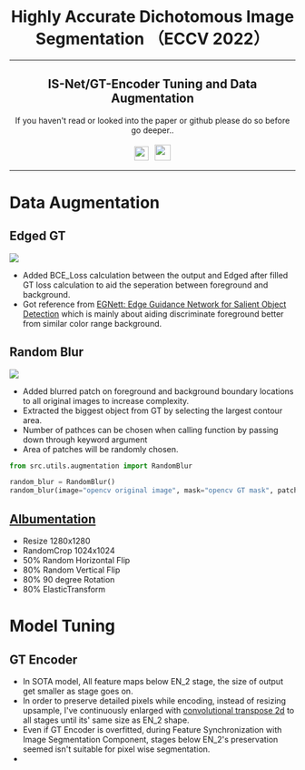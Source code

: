 <h1 align="center" href="https://arxiv.org/pdf/2203.03041.pdf">
    Highly Accurate Dichotomous Image Segmentation （ECCV 2022）
</h1>
<p align="center">
</p>
<hr>
<h2 align="center">
    IS-Net/GT-Encoder Tuning and Data Augmentation
</h2>

<div align="center">
    If you haven't read or looked into the paper or github
    please do so before go deeper..
    <br><br>
    <a href="https://arxiv.org/pdf/2203.03041.pdf" ><img width="25px" src="utils/icons/paper.gif" ></a>
    &nbsp; 
    <a href="https://github.com/xuebinqin/DIS"><img width="28px" src="utils/icons/github.gif"></a>
</div>
 
<hr>

# Data Augmentation
## Edged GT
<img src="utils/images/GT_augementation.png">

- Added BCE_Loss calculation between the output and Edged after filled GT loss calculation to aid the seperation between foreground and background.
- Got reference from [EGNett: Edge Guidance Network for Salient Object Detection](https://arxiv.org/pdf/1908.08297.pdf) which is mainly about aiding discriminate foreground better from similar color range background.

## Random Blur
<img src="utils/images/random_blur.png">

- Added blurred patch on foreground and background boundary locations to all original images to increase complexity.
- Extracted the biggest object from GT by selecting the largest contour area.
- Number of pathces can be chosen when calling function by passing down through keyword argument
- Area of patches will be randomly chosen.

```python
from src.utils.augmentation import RandomBlur

random_blur = RandomBlur()
random_blur(image="opencv original image", mask="opencv GT mask", patches=2)
```

## [Albumentation](https://albumentations.ai/) 
- Resize 1280x1280
- RandomCrop 1024x1024
- 50% Random Horizontal Flip
- 80% Random Vertical Flip
- 80% 90 degree Rotation
- 80% ElasticTransform

# Model Tuning
## GT Encoder
- In SOTA model, All feature maps below EN_2 stage, the size of output get smaller as stage goes on.
- In order to preserve detailed pixels while encoding, instead of resizing upsample, I've continuously enlarged with [convolutional transpose 2d]() to all stages until its' same size as EN_2 shape.
- Even if GT Encoder is overfitted, during Feature Synchronization with Image Segmentation Component, stages below EN_2's preservation seemed isn't suitable for pixel wise segmentation.
- 

[//]: # ()
[//]: # (- DISNET의 decoder부분에서 작아진 이미지들을 영상처리가 아닌 딥러닝으로 이미지를 키워 데이터 손실을 줄이고 GT에 가까운 side outputs들을 추출하여 loss 계산할때 큰 도움을 받는것으로 보였다.)

[//]: # (- 보다 나은 독해를 위해 용어 정리 해 두었다.)

[//]: # (- convolution_transpose_2d를 단순히 deconvolutional_upsample, 또는 deconv_upsample로 표현하겠다.)

[//]: # ()
[//]: # ()
[//]: # (- GTNet 또한 DISNet과 동일한 조건을 맞춰주기 위해 stage2 낮은 stage들을 stage2 크기로 deconv_upsample로 키워서 over-fitting을 시켰다.)

[//]: # (- GTNet은 batch_size 14에 epoch 487번을 돌아 validation_loss를 0.20을 달성해 학습을 종료 시켰다.)

[//]: # (- visualization을 통해 섬세한 side_outputs들이 나왔다 &#40;추후 이미지를 공개할 예정이다&#41;.)

[//]: # ()
[//]: # (# DISNET Deconvolutional Stage Test)

[//]: # (- deconv_upsampled는 batch_size 14에 epoch 339번을 돌았다.)

[//]: # ()
[//]: # (|ORIGINAL_IMAGE&nbsp;&nbsp;&nbsp;&nbsp;&nbsp;GT&nbsp;&nbsp;&nbsp;&nbsp;&nbsp;DECONV_TO_D2&nbsp;&nbsp;&nbsp;&nbsp;&nbsp;ORIGINAL_ISNET|)

[//]: # (|------------|)

[//]: # (|![d5d6_vs_d2]&#40;sample_images/d2up_isnet-pretrained.png&#41;)

[//]: # ()
[//]: # (# PREREQUISITE)

[//]: # (### 아나콘다 환경설정)

[//]: # (- 아나콘다 환경 라이브러리 설치)

[//]: # (```sh)

[//]: # (conda env create --file pytorch_env.yml )

[//]: # (```)

[//]: # (- 아나콘다 환경설정에 대한 자세한 설명은 [가상환경 그대로 옮기기]&#40;https://velog.io/@sheoyonj/Conda-%EA%B0%80%EC%83%81%ED%99%98%EA%B2%BD-%EA%B7%B8%EB%8C%80%EB%A1%9C-%EC%98%AE%EA%B8%B0%EA%B8%B0&#41; 참조)

[//]: # ()
[//]: # (# RUN)

[//]: # (```sh)

[//]: # (python )

[//]: # (```)

[//]: # ()
[//]: # ()
[//]: # (# References)

[//]: # (- DISNET: [xuebinqin/DIS]&#40;https://github.com/xuebinqin/DIS&#41;)

[//]: # (- U2NET: [xuebinqin/U-2-NET]&#40;https://github.com/xuebinqin/U-2-Net&#41;)

[//]: # (- EGNET: [JXingZhao/EGNet]&#40;https://github.com/JXingZhao/EGNet&#41;)
